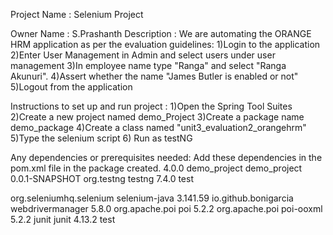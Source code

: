 Project Name : Selenium Project

Owner Name : S.Prashanth
Description : 
  We are automating the ORANGE HRM application as per the evaluation guidelines:
      1)Login to the application
      2)Enter User Management in Admin  and select users under user management
      3)In employee name type "Ranga" and select "Ranga Akunuri".
      4)Assert whether the name "James Butler is enabled or not"
      5)Logout from the application
      
Instructions to set up and run project : 
    1)Open the Spring Tool Suites
    2)Create a new project named demo_Project
    3)Create a package name demo_package
    4)Create a class named "unit3_evaluation2_orangehrm"
    5)Type the selenium script 
    6) Run as testNG

Any dependencies or prerequisites needed:
  Add these dependencies in the pom.xml file in the package created.
<project xmlns="https://maven.apache.org/POM/4.0.0" xmlns:xsi="https://www.w3.org/2001/XMLSchema-instance" xsi:schemaLocation="http://maven.apache.org/POM/4.0.0 https://maven.apache.org/xsd/maven-4.0.0.xsd">
  <modelVersion>4.0.0</modelVersion>
  <groupId>demo_project</groupId>
  <artifactId>demo_project</artifactId>
  <version>0.0.1-SNAPSHOT</version>
  <dependencies><!-- https://mvnrepository.com/artifact/org.testng/testng -->
<dependency>
    <groupId>org.testng</groupId>
    <artifactId>testng</artifactId>
    <version>7.4.0</version>
    <scope>test</scope>
</dependency>
<!-- https://mvnrepository.com/artifact/org.seleniumhq.selenium/selenium-java -->
<dependency>
    <groupId>org.seleniumhq.selenium</groupId>
    <artifactId>selenium-java</artifactId>
    <version>3.141.59</version>
</dependency>
<!-- https://mvnrepository.com/artifact/io.github.bonigarcia/webdrivermanager -->
<dependency>
    <groupId>io.github.bonigarcia</groupId>
    <artifactId>webdrivermanager</artifactId>
    <version>5.8.0</version>
</dependency>
<dependency>
    <groupId>org.apache.poi</groupId>
    <artifactId>poi</artifactId>
    <version>5.2.2</version>
</dependency>
<!-- https://mvnrepository.com/artifact/org.apache.poi/poi-ooxml -->
<dependency>
    <groupId>org.apache.poi</groupId>
    <artifactId>poi-ooxml</artifactId>
    <version>5.2.2</version>
</dependency>
<dependency>
    <groupId>junit</groupId>
    <artifactId>junit</artifactId>
    <version>4.13.2</version>
    <scope>test</scope>
</dependency>
</dependencies>
</project>



